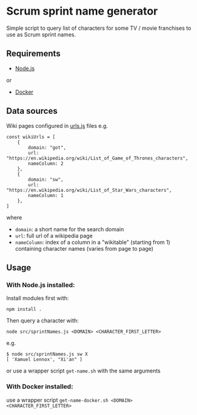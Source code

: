 # Scrum sprint name generator

Simple script to query list of characters for some TV / movie franchises to use as Scrum sprint names.

## Requirements
* [Node.js](https://nodejs.org/en/)

or

* [Docker](https://www.docker.com)

## Data sources
Wiki pages configured in [urls.js](src/urls.js) files
e.g.
```
const wikiUrls = [
    {
        domain: "got",
        url: "https://en.wikipedia.org/wiki/List_of_Game_of_Thrones_characters",
        nameColumn: 2
    },
    {
        domain: "sw",
        url: "https://en.wikipedia.org/wiki/List_of_Star_Wars_characters",
        nameColumn: 1
    },
]
```

where
* `domain`:  a short name for the search domain
* `url`: full url of a wikipedia page
* `nameColumn`:  index of a column in a "wikitable" (starting from 1) containing character names (varies from page to page)
## Usage
### With Node.js installed:

Install modules first with:

```npm install .```


Then query a character with:

```node src/sprintNames.js <DOMAIN> <CHARACTER_FIRST_LETTER>```

e.g.
```
$ node src/sprintNames.js sw X
[ 'Xamuel Lennox', "Xi'an" ]
```

or use a wrapper script `get-name.sh` with the same arguments

### With Docker installed:

use a wrapper script `get-name-docker.sh <DOMAIN> <CHARACTER_FIRST_LETTER>`
